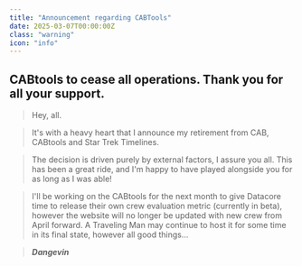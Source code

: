 ```yaml
---
title: "Announcement regarding CABTools"
date: 2025-03-07T00:00:00Z
class: "warning"
icon: "info"
---
```


## CABtools to cease all operations. Thank you for all your support.

> Hey, all.

> It's with a heavy heart that I announce my retirement from CAB, CABtools and Star Trek Timelines.

> The decision is driven purely by external factors, I assure you all. This has been a great ride, and I'm happy to have played alongside you for as long as I was able!

> I'll be working on the CABtools for the next month to give Datacore time to release their own crew evaluation metric (currently in beta), however the website will no longer be updated with new crew from April forward. A Traveling Man may continue to host it for some time in its final state, however all good things...

> ***Dangevin***
